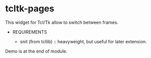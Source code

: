 tcltk-pages
================

This widget for Tcl/Tk allow to switch between frames.

* REQUIREMENTS

  - snit (from tcllib) :: heavyweight, but useful for later extension.

Demo is at the end of module.

